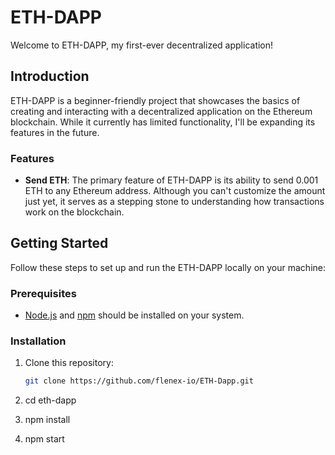 # ETH-DAPP

Welcome to ETH-DAPP, my first-ever decentralized application!

## Introduction
ETH-DAPP is a beginner-friendly project that showcases the basics of creating and interacting with a decentralized application on the Ethereum blockchain. While it currently has limited functionality, I'll be expanding its features in the future.

### Features
- **Send ETH**: The primary feature of ETH-DAPP is its ability to send 0.001 ETH to any Ethereum address. Although you can't customize the amount just yet, it serves as a stepping stone to understanding how transactions work on the blockchain.

## Getting Started
Follow these steps to set up and run the ETH-DAPP locally on your machine:

### Prerequisites
- [Node.js](https://nodejs.org/) and [npm](https://www.npmjs.com/) should be installed on your system.

### Installation
1. Clone this repository:
   ```sh
   git clone https://github.com/flenex-io/ETH-Dapp.git

2. cd eth-dapp

3. npm install

4. npm start
